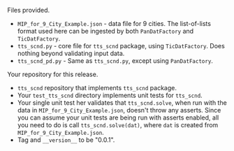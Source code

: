 Files provided.

* `MIP_for_9_City_Example.json` - data file for 9 cities. The list-of-lists format used here can be ingested
   by both `PanDatFactory` and `TicDatFactory`.
* `tts_scnd.py` - core file for `tts_scnd` package, using `TicDatFactory`. Does nothing
beyond validating input data.
* `tts_scnd_pd.py` - Same as `tts_scnd.py`, except using `PanDatFactory`.

Your repository for this release.

* `tts_scnd` repository that implements `tts_scnd` package.
* Your `test_tts_scnd` directory implements unit tests for `tts_scnd`.
* Your single unit test her validates that `tts_scnd.solve`, when run with the data in 
`MIP_for_9_City_Example.json`, doesn't throw any asserts. Since you can assume your unit 
tests are being run with asserts enabled, all you need to do is call `tts_scnd.solve(dat)`, 
where `dat` is created from `MIP_for_9_City_Example.json`.
* Tag and `__version__` to be "0.0.1".